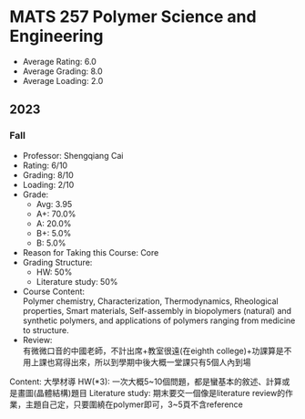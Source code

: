 # MATS 257 Polymer Science and Engineering
- Average Rating: 6.0
- Average Grading: 8.0
- Average Loading: 2.0
## 2023
### Fall
- Professor: Shengqiang Cai
- Rating: 6/10
- Grading: 8/10
- Loading: 2/10
- Grade:
  - Avg: 3.95
  - A+: 70.0%
  - A: 20.0%
  - B+: 5.0%
  - B: 5.0%
- Reason for Taking this Course: Core
- Grading Structure:
  - HW: 50%
  -  Literature study: 50%
- Course Content:  
Polymer chemistry, Characterization, Thermodynamics, Rheological properties, Smart materials, Self-assembly in biopolymers (natural) and synthetic polymers, and applications
of polymers ranging from medicine to structure. 
- Review:  
有微微口音的中國老師，不計出席+教室很遠(在eighth college)+功課算是不用上課也寫得出來，所以到學期中後大概一堂課只有5個人內到場

Content: 大學材導
HW(*3): 一次大概5~10個問題，都是蠻基本的敘述、計算或是畫圖(晶體結構)題目
Literature study: 期末要交一個像是literature review的作業，主題自己定，只要圍繞在polymer即可，3~5頁不含reference
